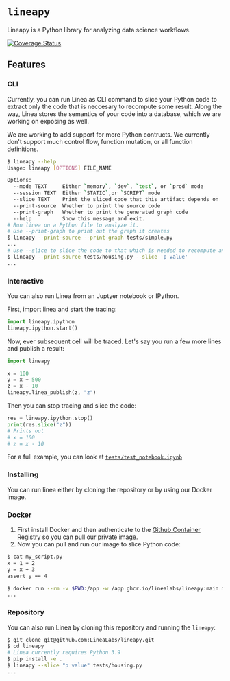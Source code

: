 # `lineapy`

Lineapy is a Python library for analyzing data science workflows.

[![Coverage Status](https://coveralls.io/repos/github/LineaLabs/lineapy/badge.svg?t=jgH0YL)](https://coveralls.io/github/LineaLabs/lineapy)

## Features

### CLI

Currently, you can run Linea as CLI command to slice your Python code to extract
only the code that is neccesary to recompute some result. Along the way, Linea
stores the semantics of your code into a database, which we are working on exposing
as well.

We are working to add support for more Python contructs. We currently don't support
much control flow, function mutation, or all function definitions.

```bash
$ lineapy --help
Usage: lineapy [OPTIONS] FILE_NAME

Options:
  --mode TEXT     Either `memory`, `dev`, `test`, or `prod` mode
  --session TEXT  Either `STATIC`,or `SCRIPT` mode
  --slice TEXT    Print the sliced code that this artifact depends on
  --print-source  Whether to print the source code
  --print-graph   Whether to print the generated graph code
  --help          Show this message and exit.
# Run linea on a Python file to analyze it.
# Use --print-graph to print out the graph it creates
$ lineapy --print-source --print-graph tests/simple.py
...
# Use --slice to slice the code to that which is needed to recompute an artifact
$ lineapy --print-source tests/housing.py --slice 'p value'
...
```

### Interactive

You can also run Linea from an Juptyer notebook or IPython.

First, import linea and start the tracing:

```python
import lineapy.ipython
lineapy.ipython.start()
```

Now, ever subsequent cell will be traced. Let's say you run a few more lines
and publish a result:

```python
import lineapy

x = 100
y = x + 500
z = x - 10
lineapy.linea_publish(z, "z")
```

Then you can stop tracing and slice the code:

```python
res = lineapy.ipython.stop()
print(res.slice("z"))
# Prints out
# x = 100
# z = x - 10
```

For a full example, you can look at [`tests/test_notebook.ipynb`](./tests/test_notebook.ipynb)

### Installing

You can run linea either by cloning the repository or by using our Docker image.

### Docker

1. First install Docker and then authenticate to the [Github Container Registry](https://docs.github.com/en/packages/working-with-a-github-packages-registry/working-with-the-container-registry#authenticating-to-the-container-registry)
   so you can pull our private image.
2. Now you can pull and run our image to slice Python code:

```bash
$ cat my_script.py
x = 1 + 2
y = x + 3
assert y == 4

$ docker run --rm -v $PWD:/app -w /app ghcr.io/linealabs/lineapy:main my_script.py --print-graph
...
```

### Repository

You can also run Linea by cloning this repository and running the `lineapy`:

```bash
$ git clone git@github.com:LineaLabs/lineapy.git
$ cd lineapy
# Linea currently requires Python 3.9
$ pip install -e .
$ lineapy --slice "p value" tests/housing.py
...
```
